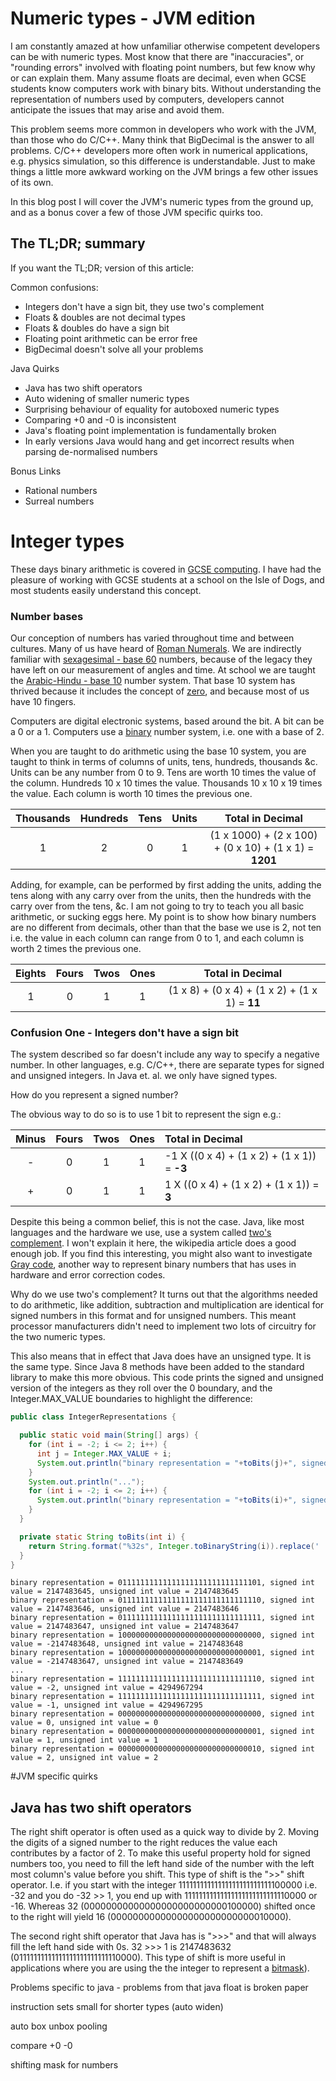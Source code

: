 # Numeric types - JVM edition

I am constantly amazed at how unfamiliar otherwise competent developers can be with numeric types. Most know that there are "inaccuracies", or "rounding errors" involved with floating point numbers, but few know why or can explain them. Many assume floats are decimal, even when GCSE students know computers work with binary bits. Without understanding the representation of numbers used by computers, developers cannot anticipate the issues that may arise and avoid them. 

This problem seems more common in developers who work with the JVM, than those who do C/C++. Many think that BigDecimal is the answer to all problems. C/C++ developers more often work in numerical applications, e.g. physics simulation, so this difference is understandable. Just to make things a little more awkward working on the JVM brings a few other issues of its own.

In this blog post I will cover the JVM's numeric types from the ground up, and as a bonus cover a few of those JVM specific quirks too.

## The TL;DR; summary

If you want the TL;DR; version of this article:

Common confusions:
  * Integers don't have a sign bit, they use two's complement
  * Floats & doubles are not decimal types
  * Floats & doubles do have a sign bit
  * Floating point arithmetic can be error free
  * BigDecimal doesn't solve all your problems
  
Java Quirks
  * Java has two shift operators
  * Auto widening of smaller numeric types
  * Surprising behaviour of equality for autoboxed numeric types
  * Comparing +0 and -0 is inconsistent
  * Java's floating point implementation is fundamentally broken
  * In early versions Java would hang and get incorrect results when parsing de-normalised numbers
  
Bonus Links
  * Rational numbers
  * Surreal numbers

# Integer types

These days binary arithmetic is covered in [GCSE computing](https://www.aqa.org.uk/subjects/computer-science-and-it/gcse/computer-science-8520/subject-content/fundamentals-of-data-representation). I have had the pleasure of working with GCSE students at a school on the Isle of Dogs, and most students easily understand this concept.

### Number bases

Our conception of numbers has varied throughout time and between cultures. Many of us have heard of [Roman Numerals](https://en.wikipedia.org/wiki/Roman_numerals). We are indirectly familiar with [sexagesimal - base 60](https://en.wikipedia.org/wiki/Sexagesimal) numbers, because of the legacy they have left on our measurement of angles and time. At school we are taught the [Arabic-Hindu - base 10](https://en.wikipedia.org/wiki/Hindu%E2%80%93Arabic_numeral_system) number system. That base 10 system has thrived because it includes the concept of [zero](https://en.wikipedia.org/wiki/0), and because most of us have 10 fingers.

Computers are digital electronic systems, based around the bit. A bit can be a 0 or a 1. Computers use a [binary](https://en.wikipedia.org/wiki/Binary_number) number system, i.e. one with a base of 2.

When you are taught to do arithmetic using the base 10 system, you are taught to think in terms of columns of units, tens, hundreds, thousands &c. Units can be any number from 0 to 9. Tens are worth 10 times the value of the column. Hundreds 10 x 10 times the value. Thousands 10 x 10 x 19 times the value. Each column is worth 10 times the previous one. 

| Thousands | Hundreds | Tens | Units | Total in Decimal                                 |
|:---------:|:--------:|:----:|:-----:|:------------------------------------------------:|
|          1|         2|     0|      1|(1 x 1000) + (2 x 100) + (0 x 10) + (1 x 1) = **1201**|

Adding, for example, can be performed by first adding the units, adding the tens along with any carry over from the units, then the hundreds with the carry over from the tens, &c. I am not going to try to teach you all basic arithmetic, or sucking eggs here. My point is to show how binary numbers are no different from decimals, other than that the base we use is 2, not ten i.e. the value in each column can range from 0 to 1, and each column is worth 2 times the previous one.

| Eights | Fours | Twos | Ones | Total in Decimal                             |
|:------:|:-----:|:----:|:----:|:--------------------------------------------:|
|       1|      0|     1|     1|(1 x 8) + (0 x 4) + (1 x 2) + (1 x 1) = **11**|

### Confusion One - Integers don't have a sign bit

The system described so far doesn't include any way to specify a negative number. In other languages, e.g. C/C++, there are separate types for signed and unsigned integers. In Java et. al. we only have signed types.

How do you represent a signed number?

The obvious way to do so is to use 1 bit to represent the sign e.g.:

| Minus | Fours | Twos | Ones | Total in Decimal                           |
|:-----:|:-----:|:----:|:----:|:-------------------------------------------|
|      -|      0|    1|      1| -1 X ((0 x 4) + (1 x 2) + (1 x 1)) = **-3**|
|      +|      0|     1|     1| 1 X ((0 x 4) + (1 x 2) + (1 x 1)) = **3**  |

Despite this being a common belief, this is not the case. Java, like most languages and the hardware we use, use a system called [two's complement](https://en.wikipedia.org/wiki/Two%27s_complement). I won't explain it here, the wikipedia article does a good enough job. If you find this interesting, you might also want to investigate [Gray code](https://en.wikipedia.org/wiki/Gray_code), another way to represent binary numbers that has uses in hardware and error correction codes.

Why do we use two's complement? It turns out that the algorithms needed to do arithmetic, like addition, subtraction and multiplication are identical for signed numbers in this format and for unsigned numbers. This meant processor manufacturers didn't need to implement two lots of circuitry for the two numeric types.

This also means that in effect that Java does have an unsigned type. It is the same type. Since Java 8 methods have been added to the standard library to make this more obvious. This code prints the signed and unsigned version of the integers as they roll over the 0 boundary, and the Integer.MAX_VALUE boundaries to highlight the difference:

```java
public class IntegerRepresentations {

  public static void main(String[] args) {
    for (int i = -2; i <= 2; i++) {
      int j = Integer.MAX_VALUE + i;
      System.out.println("binary representation = "+toBits(j)+", signed int value = "+j+", unsigned int value = "+Integer.toUnsignedString(j));
    }
    System.out.println("...");
    for (int i = -2; i <= 2; i++) {
      System.out.println("binary representation = "+toBits(i)+", signed int value = "+i+", unsigned int value = "+Integer.toUnsignedString(i));
    }
  }

  private static String toBits(int i) {
    return String.format("%32s", Integer.toBinaryString(i)).replace(' ', '0');
  }
}
```

```
binary representation = 01111111111111111111111111111101, signed int value = 2147483645, unsigned int value = 2147483645
binary representation = 01111111111111111111111111111110, signed int value = 2147483646, unsigned int value = 2147483646
binary representation = 01111111111111111111111111111111, signed int value = 2147483647, unsigned int value = 2147483647
binary representation = 10000000000000000000000000000000, signed int value = -2147483648, unsigned int value = 2147483648
binary representation = 10000000000000000000000000000001, signed int value = -2147483647, unsigned int value = 2147483649
...
binary representation = 11111111111111111111111111111110, signed int value = -2, unsigned int value = 4294967294
binary representation = 11111111111111111111111111111111, signed int value = -1, unsigned int value = 4294967295
binary representation = 00000000000000000000000000000000, signed int value = 0, unsigned int value = 0
binary representation = 00000000000000000000000000000001, signed int value = 1, unsigned int value = 1
binary representation = 00000000000000000000000000000010, signed int value = 2, unsigned int value = 2
```

#JVM specific quirks

## Java has two shift operators

The right shift operator is often used as a quick way to divide by 2. Moving the digits of a signed number to the right reduces the value each contributes by a factor of 2. To make this useful property hold for signed numbers too, you need to fill the left hand side of the number with the left most column's value before you shift. This type of shift is the ">>" shift operator. I.e. if you start with the integer 11111111111111111111111111100000 i.e. -32 and you do -32 >> 1, you end up with 11111111111111111111111111110000 or -16. Whereas 32 (00000000000000000000000000100000) shifted once to the right will yield 16 (00000000000000000000000000010000).

The second right shift operator that Java has is ">>>" and that will always fill the left hand side with 0s. 32 >>> 1 is 2147483632 (01111111111111111111111111110000). This type of shift is more useful in applications where you are using the the integer to represent a [bitmask](https://en.wikipedia.org/wiki/Mask_%28computing%29)).

Problems specific to java - problems from that java float is broken paper

instruction sets small for shorter types (auto widen)

auto box unbox pooling

compare +0 -0

shifting mask for numbers